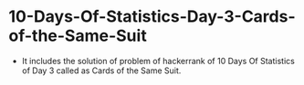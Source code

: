 # 10-Days-Of-Statistics-Day-3-Cards-of-the-Same-Suit
- It includes the solution of problem of hackerrank of 10 Days Of Statistics of Day 3 called as Cards of the Same Suit.
